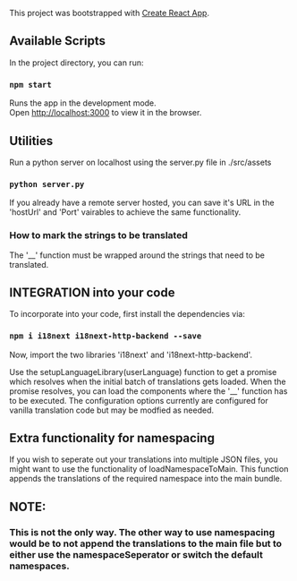 This project was bootstrapped with [Create React App](https://github.com/facebook/create-react-app).

## Available Scripts

In the project directory, you can run:

### `npm start`

Runs the app in the development mode.<br />
Open [http://localhost:3000](http://localhost:3000) to view it in the browser.


## Utilities 

Run a python server on localhost using the server.py file in ./src/assets

### `python server.py`

If you already have a remote server hosted, you can save it's URL in the 'hostUrl' and 'Port' vairables to achieve the same functionality. 

### How to mark the strings to be translated

The '\_\_' function must be wrapped around the strings that need to be translated.

## INTEGRATION into your code

To incorporate into your code, first install the dependencies via:
### `npm i i18next i18next-http-backend --save`

Now, import the two libraries 'i18next' and 'i18next-http-backend'.

Use the setupLanguageLibrary(userLanguage) function to get a promise which resolves when the initial batch of translations gets loaded. When the promise resolves, you can load the components where the '\_\_' function has to be executed. The configuration options currently are configured for vanilla translation code but may be modfied as needed. 

## Extra functionality for namespacing

If you wish to seperate out your translations into multiple JSON files, you might want to use the functionality of loadNamespaceToMain. This function appends the translations of the required namespace into the main bundle. 
## NOTE: ## 
### This is not the only way. The other way to use namespacing would be to not append the translations to the main file but to either use the namespaceSeperator or switch the default namespaces.
